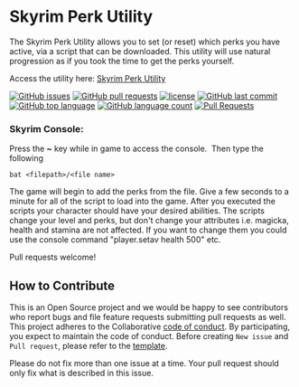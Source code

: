 # Skyrim Perk Utility

The Skyrim Perk Utility allows you to set (or reset) which perks you have active, via a script that can be downloaded.  This utility will use natural progression as if you took the time to get the perks yourself.

Access the utility here: 
[Skyrim Perk Utility](https://aaronmaynard.github.io/Skyrim-Perk-Utility/ "Access utility")

[![GitHub issues](https://img.shields.io/github/issues/aaronmaynard/Skyrim-Perk-Utility.svg)]()
[![GitHub pull requests](https://img.shields.io/github/issues-pr/aaronmaynard/Obsidian-Tools.svg)]()
[![license](https://img.shields.io/github/license/aaronmaynard/skyrim-perk-utility.svg)]()
[![GitHub last commit](https://img.shields.io/github/last-commit/aaronmaynard/Skyrim-Perk-Utility.svg)]()
[![GitHub top language](https://img.shields.io/github/languages/top/aaronmaynard/Skyrim-Perk-Utility.svg)]()
[![GitHub language count](https://img.shields.io/github/languages/count/aaronmaynard/Skyrim-Perk-Utility.svg)]()
[![Pull Requests](https://img.shields.io/badge/PR-welcome-orange.svg)]()

### Skyrim Console:
Press the <b>~</b> key while in game to access the console.  Then type the following

    bat <filepath>/<file name>
The game will begin to add the perks from the file.  Give a few seconds to a minute for all of the script to load into the game.
After you executed the scripts your character should have your desired abilities. The scripts change your level and perks, but don't change your attributes i.e. magicka, health and stamina are not affected. If you want to change them you could use the console command "player.setav health 500" etc.

Pull requests welcome!

## How to Contribute

This is an Open Source project and we would be happy to see contributors who report bugs and file feature requests submitting pull requests as well. This project adheres to the Collaborative [code of conduct](https://github.com/aaronmaynard/Skyrim-Perk-Utility/blob/master/CODE_OF_CONDUCT.md). By participating, you expect to maintain the code of conduct. Before creating `New issue` and `Pull request`, please refer to the [template](docs).

Please do not fix more than one issue at a time. Your pull request should only fix what is described in this issue.
